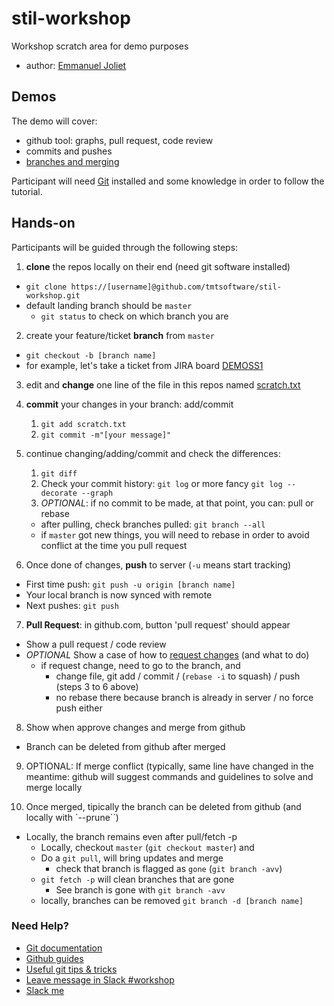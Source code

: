 # stil-workshop
Workshop scratch area for demo purposes

* author: [Emmanuel Joliet](https://tmt-stil.slack.com/team/ejoliet)

## Demos

The demo will cover:

* github tool: graphs, pull request, code review
* commits and pushes
* [branches and merging](https://www.atlassian.com/git/tutorials/using-branches)

Participant will need [Git](https://git-scm.com/) installed and some knowledge in order to follow the tutorial.

## Hands-on

Participants will be guided through the following steps:

1. **clone** the repos locally on their end (need git software installed)
  * `git clone https://[username]@github.com/tmtsoftware/stil-workshop.git`   
  * default landing branch should be `master`
    * `git status` to check on which branch you are

2. create your feature/ticket **branch** from `master` 
  * `git checkout -b [branch name]`
  * for example, let's take a  ticket from JIRA board [DEMOSS1](https://tmt-project.atlassian.net/secure/RapidBoard.jspa?rapidView=14&projectKey=DEMOSS1&view=planning&selectedIssue=DEMOSS1-15)
3. edit and **change** one line of the file in this repos named [scratch.txt](scratch.txt)
4. **commit** your changes in your branch: add/commit
    1. `git add scratch.txt`
    2. `git commit -m"[your message]"`
5. continue changing/adding/commit and check the differences:
    1. `git diff`
    2. Check your commit history: `git log` or more fancy `git log --decorate --graph`
    3. *OPTIONAL*: if no commit to be made, at that point, you can: pull or rebase
     * after pulling, check branches pulled: `git branch --all`
     * if `master` got new things, you will need to rebase in order to avoid conflict at the time you pull request

6. Once done of changes, **push** to server (`-u` means start tracking)
  * First time push: `git push -u origin [branch name]`
  * Your local branch is now synced with remote
  * Next pushes: `git push`

7. **Pull Request**: in github.com, button 'pull request' should appear
  * Show a pull request / code review
  * *OPTIONAL* Show a case of how to [request changes](https://help.github.com/articles/about-pull-request-reviews/)  (and what to do)
    * if request change, need to go to the branch, and
        * change file, git add / commit / (`rebase -i` to squash) / push (steps 3 to 6 above)
        * no rebase there because branch is already in server / no force push either

8. Show when approve changes and merge from github
  * Branch can be deleted from github after merged

9. OPTIONAL: If merge conflict (typically, same line have changed in the meantime: github will suggest commands and guidelines to solve and merge locally

10. Once merged, tipically the branch can be deleted from github (and locally with `--prune``)
  * Locally, the branch remains even after pull/fetch -p
    * Locally, checkout `master` (`git checkout master`) and 
    * Do a `git pull`, will bring updates and merge
      * check that branch is flagged as `gone` (`git branch -avv`) 
    * `git fetch -p` will clean branches that are gone
      * See branch is gone with `git branch -avv`
    * locally, branches can be removed `git branch -d [branch name]`


### Need Help?

* [Git documentation](https://git-scm.com/docs)
* [Github guides](https://guides.github.com)
* [Useful git tips & tricks](https://git-scm.com/book/en/v1/Git-Basics-Tips-and-Tricks)
* [Leave message in Slack #workshop](https://tmt-stil.slack.com/messages/C4JV40FRD)
* [Slack me](https://tmt-stil.slack.com/messages/@ejoliet)

